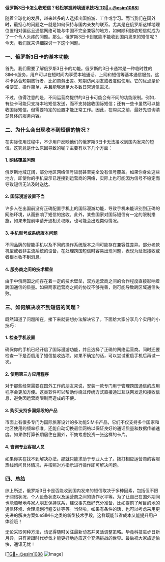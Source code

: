 **俄罗斯3日卡怎么收短信？轻松掌握跨境通讯技巧[[TG💪+ @esim1088](https://t.me/s/esim1088)]**

随着全球化的发展，越来越多的人选择出国旅游、工作或学习。而当我们在国外时，最担心的问题之一就是如何保持与国内亲友的联系。尤其是在俄罗斯这样地理位置相对偏远且通信网络可能与中国不完全兼容的地方，如何顺利接收短信就成为了一个令人头疼的问题。那么，俄罗斯3日卡到底能不能收到国内发来的短信呢？今天，我们就来详细探讨一下这个问题。

### 一、俄罗斯3日卡的基本功能

首先，我们需要了解俄罗斯3日卡的功能。俄罗斯的3日卡通常是一种临时性的SIM卡服务，用户可以在短时间内享受本地通话、上网和短信等基本通信服务。这种卡适合短期旅行者，比如商务出差、短期访问朋友或者度假使用。它的优点是价格便宜、操作简单，并且能够满足大多数日常通信需求。

不过，值得注意的是，不同运营商提供的3日卡可能会有不同的功能限制。例如，有些卡可能只支持本地短信发送，而不支持接收国际短信；还有一些卡虽然可以接收国际短信，但需要特定的设置才能正常工作。因此，在购买之前，最好先咨询清楚具体的服务内容。

### 二、为什么会出现收不到短信的情况？

在实际使用过程中，不少用户反映他们的俄罗斯3日卡无法接收到国内发来的短信。这究竟是什么原因导致的呢？主要有以下几个方面：

#### 1. 网络覆盖问题
俄罗斯地域辽阔，部分地区网络信号较弱甚至完全没有信号覆盖。如果你身处这些地方，即使你的手机显示已连接到运营商的网络，实际上也可能因为信号不稳定而导致短信无法及时送达。

#### 2. 国际漫游设置不当
许多人在出国前没有正确配置手机上的国际漫游功能，导致手机未能识别到正确的网络环境，从而影响了短信的接收。此外，某些国家对国际短信有一定的限制措施，如果未提前申请开通相关权限，也可能会出现类似情况。

#### 3. 手机型号或系统版本问题
不同品牌的智能手机以及不同的操作系统版本之间可能存在兼容性差异。部分老款机型或者非主流系统的设备，在处理跨国短信时容易出现问题，表现为延迟接收或者根本收不到消息。

#### 4. 服务商之间的技术壁垒
由于中俄两国之间存在着一定的技术壁垒，双方运营商之间的合作程度直接影响着跨国通信的质量。如果两家运营商之间的协议不够完善，则可能导致跨区域通信失败。

### 三、如何解决收不到短信的问题？

既然知道了问题所在，接下来就要想办法解决它了。下面给大家分享几个实用的小技巧：

#### 1. 检查手机设置
确保你的手机已经开启了国际漫游功能，并且选择了正确的网络运营商。同时还要检查一下是否启用了短信接收选项。如果不确定的话，可以尝试重启手机后再试一次。

#### 2. 使用第三方应用程序
对于那些经常需要在国外工作的朋友来说，安装一款专门用于管理跨国通信的应用程序会更加方便。这类软件可以帮助你绕过传统方式直接通过互联网发送和接收信息，避免因运营商限制而造成的不便。

#### 3. 购买支持多国频段的产品
市面上有很多专门为国际旅客设计的多功能SIM卡产品，它们不仅支持多个国家和地区使用的频率标准，还能自动切换最佳网络以保证良好的通话质量和数据传输速度。如果你打算长期居住在国外，不妨考虑投资一张这样的卡片。

#### 4. 咨询专业客服人员
如果你实在找不到解决办法，那就只能求助于专业人士了。拨打相应运营商的客服热线询问具体情况，并按照对方指示进行操作即可解决问题。

### 四、总结

综上所述，俄罗斯3日卡是否能收到国内发来的短信取决于多种因素，包括但不限于网络状况、个人设备状态以及运营商之间的协作水平等。为了让自己在国外期间也能顺畅地与家人朋友保持联系，建议事先做好充分准备，比如提前了解目的地的通信环境、合理规划行程安排等等。当然啦，如果有条件的话，也可以考虑采用更先进的解决方案如eSIM卡之类的新型技术手段，这样既能节省成本又能提升用户体验哦！

无论采取何种方法，请记得随时关注最新动态并灵活调整策略。毕竟科技进步日新月异，只有紧跟时代步伐才能更好地适应这个充满挑战的世界。最后祝大家旅途愉快，通讯无忧！

[[TG💪+ @esim1088](https://t.me/s/esim1088) ![Image](https://i.postimg.cc/4NQfJmqS/Snipaste-2025-05-13-00-14-12.png)]